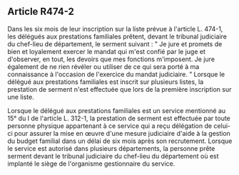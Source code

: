 ## Article R474-2

Dans les six mois de leur inscription sur la liste prévue à l'article L. 474-1, les délégués aux prestations
familiales prêtent, devant le tribunal judiciaire du chef-lieu de département, le serment suivant : " Je jure
et promets de bien et loyalement exercer le mandat qui m'est confié par le juge et d'observer, en tout, les
devoirs que mes fonctions m'imposent. Je jure également de ne rien révéler ou utiliser de ce qui sera porté
à ma connaissance à l'occasion de l'exercice du mandat judiciaire. ” Lorsque le délégué aux prestations
familiales est inscrit sur plusieurs listes, la prestation de serment n'est effectuée que lors de la première
inscription sur une liste.

Lorsque le délégué aux prestations familiales est un service mentionné au 15° du I de l'article L. 312-1, la
prestation de serment est effectuée par toute personne physique appartenant à ce service qui a reçu délégation
de celui-ci pour assurer la mise en œuvre d'une mesure judiciaire d'aide à la gestion du budget familial dans
un délai de six mois après son recrutement. Lorsque le service est autorisé dans plusieurs départements, la
personne prête serment devant le tribunal judiciaire du chef-lieu du département où est implanté le siège de
l'organisme gestionnaire du service.

